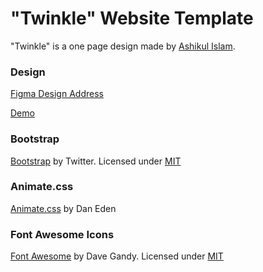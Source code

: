 
# "Twinkle" Website Template

"Twinkle" is a one page design made by [Ashikul Islam](https://www.instagram.com/ashik_vision/).


### Design 

[Figma Design Address](https://www.figma.com/file/K9mgt5mhnwRUTyEDEkgIzc/Marketing-Agency)

[Demo](https://kodluyoruz-project-twinkle.netlify.app/)


### Bootstrap

[Bootstrap](http://getbootstrap.com/) by Twitter. Licensed under [MIT](https://github.com/twbs/bootstrap/blob/master/LICENSE)

### Animate.css

[Animate.css](https://daneden.github.io/animate.css/) by Dan Eden

### Font Awesome Icons 

[Font Awesome](http://fortawesome.github.io/Font-Awesome/) by Dave Gandy. Licensed under [MIT](http://opensource.org/licenses/mit-license.html)
